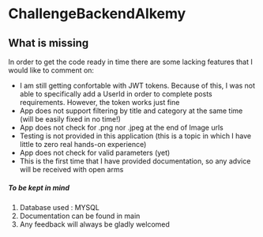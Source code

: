# ChallengeBackendAlkemy
## What is missing
In order to get the code ready in time there are some lacking features  that I would  like to comment on:
- I am still getting confortable with JWT tokens. Because of this, I was not able to specifically add a UserId in order to complete posts requirements.  However, the token works just fine
- App does not support filtering by title and category at the same time (will be easily fixed in no time!)
- App does not check for .png nor .jpeg at the end of Image urls
- Testing is not provided  in  this application (this is a topic in which I have little to zero real hands-on experience)
- App does not check for valid parameters (yet)
- This is the first time that I have provided documentation, so any advice will be received with open arms



##### To be kept in mind
1. Database used : MYSQL
2. Documentation can be found in main
3. Any feedback will always be gladly welcomed
